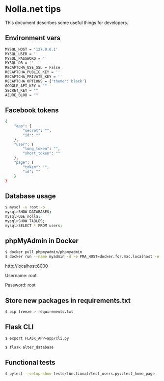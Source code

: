 # Nolla.net tips

This document describes some useful things for developers.

## Environment vars

```bash
MYSQL_HOST = '127.0.0.1'
MYSQL_USER = ''
MYSQL_PASSWORD = ''
MYSQL_DB = ''
RECAPTCHA_USE_SSL = False
RECAPTCHA_PUBLIC_KEY = ''
RECAPTCHA_PRIVATE_KEY = ''
RECAPTCHA_OPTIONS = {'theme':'black'}
GOOGLE_API_KEY = ""
SECRET_KEY = ""
AZURE_BLOB = ""
```

## Facebook tokens
```bash
{
    "app": {
        "secret": "", 
        "id": ""
    }, 
    "user": {
        "long_token": "", 
        "short_token": ""
    }, 
    "page": {
        "token": "", 
        "id": ""
    }
}
```

## Database usage
```bash
$ mysql -u root -p
mysql>SHOW DATABASES;
mysql>USE nolla;
mysql>SHOW TABLES;
mysql>SELECT * FROM users;
```

## phpMyAdmin in Docker
```bash
$ docker pull phpmyadmin/phpmyadmin
$ docker run --name myadmin -d -e PMA_HOST=docker.for.mac.localhost -e PMA_PORT=3306 -p 8000:80 phpmyadmin/phpmyadmin
```

http://localhost:8000

Username: root

Password: root


## Store new packages in requirements.txt
```bash
$ pip freeze > requirements.txt
```


## Flask CLI
```bash
$ export FLASK_APP=app/cli.py
```
```bash
$ flask alter_database
```


## Functional tests
```bash
$ pytest --setup-show tests/functional/test_users.py::test_home_page
```